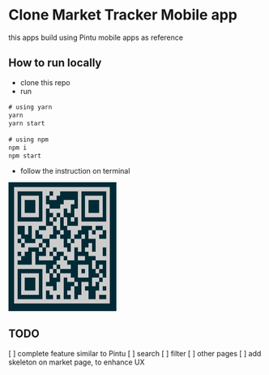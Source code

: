 # Clone Market Tracker Mobile app
this apps build using Pintu mobile apps as reference

## How to run locally
- clone this repo
- run
```
# using yarn
yarn
yarn start

# using npm
npm i
npm start
```
- follow the instruction on terminal

![alt text](./qr%20code.PNG)

## TODO
[ ] complete feature similar to Pintu
  [ ] search
  [ ] filter
  [ ] other pages
[ ] add skeleton on market page, to enhance UX
